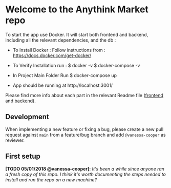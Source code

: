 # Welcome to the Anythink Market repo

To start the app use Docker. It will start both frontend and backend, including all the relevant dependencies, and the db : 

- To Install Docker : Follow instructions from : 
https://docs.docker.com/get-docker/

- To Verify Installation run :
$ docker -v 
$ docker-compose -v 

- In Project Main Folder Run $ docker-compose up

- App should be running at http://localhost:3001/
 
Please find more info about each part in the relevant Readme file ([frontend](frontend/readme.md) and [backend](backend/README.md)).

## Development

When implementing a new feature or fixing a bug, please create a new pull request against `main` from a feature/bug branch and add `@vanessa-cooper` as reviewer.

## First setup

**[TODO 05/01/2018 @vanessa-cooper]:** _It's been a while since anyone ran a fresh copy of this repo. I think it's worth documenting the steps needed to install and run the repo on a new machine?_
